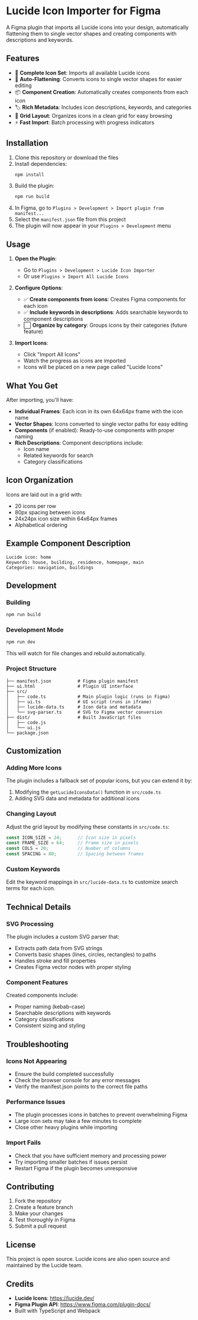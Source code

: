 # Lucide Icon Importer for Figma

A Figma plugin that imports all Lucide icons into your design, automatically flattening them to single vector shapes and creating components with descriptions and keywords.

## Features

- 🎯 **Complete Icon Set**: Imports all available Lucide icons
- 🔄 **Auto-Flattening**: Converts icons to single vector shapes for easier editing
- 📦 **Component Creation**: Automatically creates components from each icon
- 🏷️ **Rich Metadata**: Includes icon descriptions, keywords, and categories
- 📐 **Grid Layout**: Organizes icons in a clean grid for easy browsing
- ⚡ **Fast Import**: Batch processing with progress indicators

## Installation

1. Clone this repository or download the files
2. Install dependencies:
   ```bash
   npm install
   ```
3. Build the plugin:
   ```bash
   npm run build
   ```
4. In Figma, go to `Plugins > Development > Import plugin from manifest...`
5. Select the `manifest.json` file from this project
6. The plugin will now appear in your `Plugins > Development` menu

## Usage

1. **Open the Plugin**: 
   - Go to `Plugins > Development > Lucide Icon Importer`
   - Or use `Plugins > Import All Lucide Icons`

2. **Configure Options**:
   - ✅ **Create components from icons**: Creates Figma components for each icon
   - ✅ **Include keywords in descriptions**: Adds searchable keywords to component descriptions
   - ⬜ **Organize by category**: Groups icons by their categories (future feature)

3. **Import Icons**:
   - Click "Import All Icons"
   - Watch the progress as icons are imported
   - Icons will be placed on a new page called "Lucide Icons"

## What You Get

After importing, you'll have:

- **Individual Frames**: Each icon in its own 64x64px frame with the icon name
- **Vector Shapes**: Icons converted to single vector paths for easy editing
- **Components** (if enabled): Ready-to-use components with proper naming
- **Rich Descriptions**: Component descriptions include:
  - Icon name
  - Related keywords for search
  - Category classifications

## Icon Organization

Icons are laid out in a grid with:
- 20 icons per row
- 80px spacing between icons
- 24x24px icon size within 64x64px frames
- Alphabetical ordering

## Example Component Description

```
Lucide icon: home
Keywords: house, building, residence, homepage, main
Categories: navigation, buildings
```

## Development

### Building
```bash
npm run build
```

### Development Mode
```bash
npm run dev
```

This will watch for file changes and rebuild automatically.

### Project Structure

```
├── manifest.json          # Figma plugin manifest
├── ui.html                # Plugin UI interface
├── src/
│   ├── code.ts            # Main plugin logic (runs in Figma)
│   ├── ui.ts              # UI script (runs in iframe)
│   ├── lucide-data.ts     # Icon data and metadata
│   └── svg-parser.ts      # SVG to Figma vector conversion
├── dist/                  # Built JavaScript files
│   ├── code.js
│   └── ui.js
└── package.json
```

## Customization

### Adding More Icons
The plugin includes a fallback set of popular icons, but you can extend it by:
1. Modifying the `getLucideIconsData()` function in `src/code.ts`
2. Adding SVG data and metadata for additional icons

### Changing Layout
Adjust the grid layout by modifying these constants in `src/code.ts`:
```typescript
const ICON_SIZE = 24;      // Icon size in pixels
const FRAME_SIZE = 64;     // Frame size in pixels
const COLS = 20;           // Number of columns
const SPACING = 80;        // Spacing between frames
```

### Custom Keywords
Edit the keyword mappings in `src/lucide-data.ts` to customize search terms for each icon.

## Technical Details

### SVG Processing
The plugin includes a custom SVG parser that:
- Extracts path data from SVG strings
- Converts basic shapes (lines, circles, rectangles) to paths
- Handles stroke and fill properties
- Creates Figma vector nodes with proper styling

### Component Features
Created components include:
- Proper naming (kebab-case)
- Searchable descriptions with keywords
- Category classifications
- Consistent sizing and styling

## Troubleshooting

### Icons Not Appearing
- Ensure the build completed successfully
- Check the browser console for any error messages
- Verify the manifest.json points to the correct file paths

### Performance Issues
- The plugin processes icons in batches to prevent overwhelming Figma
- Large icon sets may take a few minutes to complete
- Close other heavy plugins while importing

### Import Fails
- Check that you have sufficient memory and processing power
- Try importing smaller batches if issues persist
- Restart Figma if the plugin becomes unresponsive

## Contributing

1. Fork the repository
2. Create a feature branch
3. Make your changes
4. Test thoroughly in Figma
5. Submit a pull request

## License

This project is open source. Lucide icons are also open source and maintained by the Lucide team.

## Credits

- **Lucide Icons**: https://lucide.dev/
- **Figma Plugin API**: https://www.figma.com/plugin-docs/
- Built with TypeScript and Webpack
